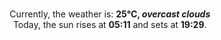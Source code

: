 <p  align="center"><br/>Currently, the weather is: <b> 25°C, <i>overcast clouds</i></b></br>Today, the sun rises at <b>05:11</b> and sets at <b>19:29</b>.</p>